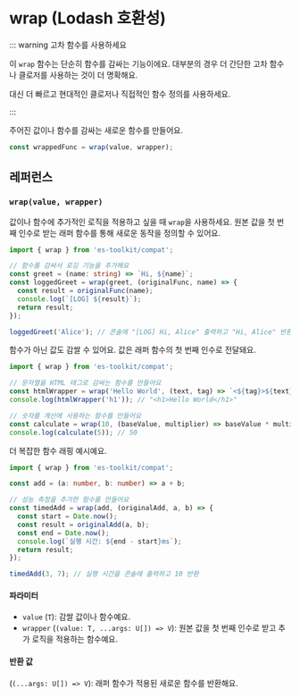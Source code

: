 # wrap (Lodash 호환성)

::: warning 고차 함수를 사용하세요

이 `wrap` 함수는 단순히 함수를 감싸는 기능이에요. 대부분의 경우 더 간단한 고차 함수나 클로저를 사용하는 것이 더 명확해요.

대신 더 빠르고 현대적인 클로저나 직접적인 함수 정의를 사용하세요.

:::

주어진 값이나 함수를 감싸는 새로운 함수를 만들어요.

```typescript
const wrappedFunc = wrap(value, wrapper);
```

## 레퍼런스

### `wrap(value, wrapper)`

값이나 함수에 추가적인 로직을 적용하고 싶을 때 `wrap`을 사용하세요. 원본 값을 첫 번째 인수로 받는 래퍼 함수를 통해 새로운 동작을 정의할 수 있어요.

```typescript
import { wrap } from 'es-toolkit/compat';

// 함수를 감싸서 로깅 기능을 추가해요
const greet = (name: string) => `Hi, ${name}`;
const loggedGreet = wrap(greet, (originalFunc, name) => {
  const result = originalFunc(name);
  console.log(`[LOG] ${result}`);
  return result;
});

loggedGreet('Alice'); // 콘솔에 "[LOG] Hi, Alice" 출력하고 "Hi, Alice" 반환
```

함수가 아닌 값도 감쌀 수 있어요. 값은 래퍼 함수의 첫 번째 인수로 전달돼요.

```typescript
import { wrap } from 'es-toolkit/compat';

// 문자열을 HTML 태그로 감싸는 함수를 만들어요
const htmlWrapper = wrap('Hello World', (text, tag) => `<${tag}>${text}</${tag}>`);
console.log(htmlWrapper('h1')); // "<h1>Hello World</h1>"

// 숫자를 계산에 사용하는 함수를 만들어요
const calculate = wrap(10, (baseValue, multiplier) => baseValue * multiplier);
console.log(calculate(5)); // 50
```

더 복잡한 함수 래핑 예시예요.

```typescript
import { wrap } from 'es-toolkit/compat';

const add = (a: number, b: number) => a + b;

// 성능 측정을 추가한 함수를 만들어요
const timedAdd = wrap(add, (originalAdd, a, b) => {
  const start = Date.now();
  const result = originalAdd(a, b);
  const end = Date.now();
  console.log(`실행 시간: ${end - start}ms`);
  return result;
});

timedAdd(3, 7); // 실행 시간을 콘솔에 출력하고 10 반환
```

#### 파라미터

- `value` (`T`): 감쌀 값이나 함수예요.
- `wrapper` (`(value: T, ...args: U[]) => V`): 원본 값을 첫 번째 인수로 받고 추가 로직을 적용하는 함수예요.

#### 반환 값

(`(...args: U[]) => V`): 래퍼 함수가 적용된 새로운 함수를 반환해요.
